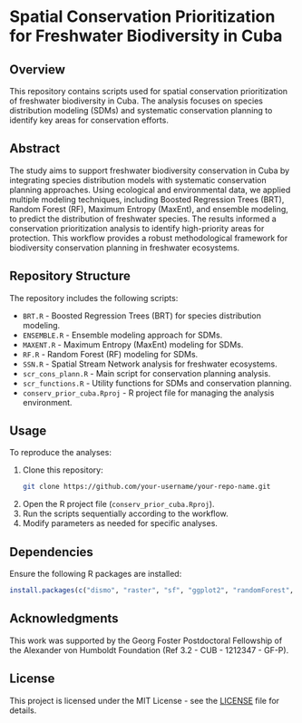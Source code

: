 # Spatial Conservation Prioritization for Freshwater Biodiversity in Cuba

## Overview
This repository contains scripts used for spatial conservation prioritization of freshwater biodiversity in Cuba. The analysis focuses on species distribution modeling (SDMs) and systematic conservation planning to identify key areas for conservation efforts.

## Abstract
The study aims to support freshwater biodiversity conservation in Cuba by integrating species distribution models with systematic conservation planning approaches. Using ecological and environmental data, we applied multiple modeling techniques, including Boosted Regression Trees (BRT), Random Forest (RF), Maximum Entropy (MaxEnt), and ensemble modeling, to predict the distribution of freshwater species. The results informed a conservation prioritization analysis to identify high-priority areas for protection. This workflow provides a robust methodological framework for biodiversity conservation planning in freshwater ecosystems.

## Repository Structure
The repository includes the following scripts:

- `BRT.R` - Boosted Regression Trees (BRT) for species distribution modeling.
- `ENSEMBLE.R` - Ensemble modeling approach for SDMs.
- `MAXENT.R` - Maximum Entropy (MaxEnt) modeling for SDMs.
- `RF.R` - Random Forest (RF) modeling for SDMs.
- `SSN.R` - Spatial Stream Network analysis for freshwater ecosystems.
- `scr_cons_plann.R` - Main script for conservation planning analysis.
- `scr_functions.R` - Utility functions for SDMs and conservation planning.
- `conserv_prior_cuba.Rproj` - R project file for managing the analysis environment.

## Usage
To reproduce the analyses:
1. Clone this repository:
   ```sh
   git clone https://github.com/your-username/your-repo-name.git
   ```
2. Open the R project file (`conserv_prior_cuba.Rproj`).
3. Run the scripts sequentially according to the workflow.
4. Modify parameters as needed for specific analyses.

## Dependencies
Ensure the following R packages are installed:
```r
install.packages(c("dismo", "raster", "sf", "ggplot2", "randomForest", "gbm"))
```

## Acknowledgments
This work was supported by the Georg Foster Postdoctoral Fellowship of the Alexander von Humboldt Foundation (Ref 3.2 - CUB - 1212347 - GF-P).

## License
This project is licensed under the MIT License - see the [LICENSE](LICENSE) file for details.

